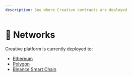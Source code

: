 ```yaml
---
description: See where Creative contracts are deployed
---
```


# 📡 Networks

Creative platform is currently deployed to:

* [Ethereum](ethereum.md)
* [Polygon](polygon.md)
* [Binance Smart Chain](broken-reference)
